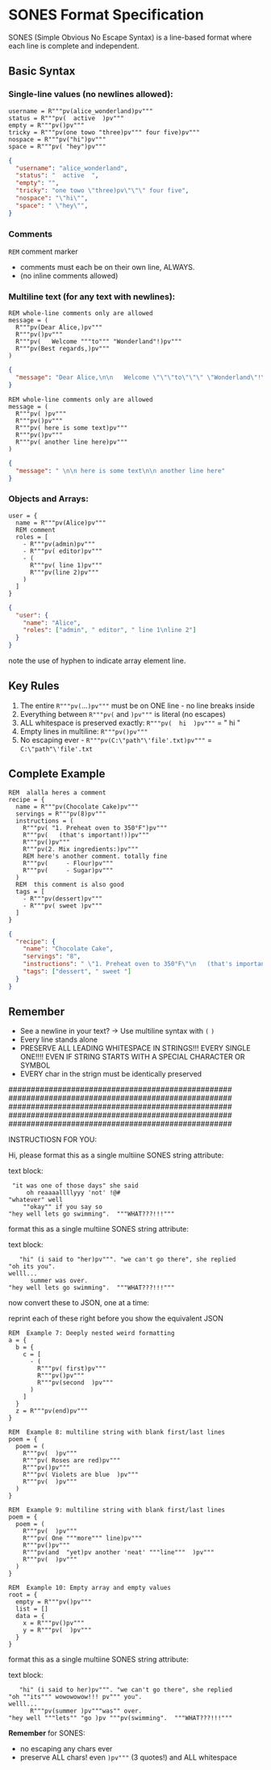 # SONES Format Specification

SONES (Simple Obvious No Escape Syntax) is a line-based format where each line is complete and independent.

## Basic Syntax

### Single-line values (no newlines allowed):
```
username = R"""pv(alice_wonderland)pv"""
status = R"""pv(  active  )pv"""
empty = R"""pv()pv"""
tricky = R"""pv(one towo "three)pv""" four five)pv"""
nospace = R"""pv("hi")pv"""
space = R"""pv( "hey")pv"""
```
```json
{
  "username": "alice_wonderland",
  "status": "  active  ",
  "empty": "",
  "tricky": "one towo \"three)pv\"\"\" four five",
  "nospace": "\"hi\"",
  "space": " \"hey\"",
}
```

### Comments
`REM` comment marker
- comments must each be on their own line, ALWAYS. 
- (no inline comments allowed)


### Multiline text (for any text with newlines):
```
REM whole-line comments only are allowed
message = (
  R"""pv(Dear Alice,)pv"""
  R"""pv()pv"""
  R"""pv(   Welcome """to""" "Wonderland"!)pv"""
  R"""pv(Best regards,)pv"""
)
```
```json
{
  "message": "Dear Alice,\n\n   Welcome \"\"\"to\"\"\" \"Wonderland\"!\nBest regards,"
}
```
```
REM whole-line comments only are allowed
message = (
  R"""pv( )pv"""
  R"""pv()pv"""
  R"""pv( here is some text)pv"""
  R"""pv()pv"""
  R"""pv( another line here)pv"""
)
```
```json
{
  "message": " \n\n here is some text\n\n another line here"
}
```

### Objects and Arrays:
```
user = {
  name = R"""pv(Alice)pv"""
  REM comment 
  roles = [
    - R"""pv(admin)pv"""
    - R"""pv( editor)pv"""
    - (
      R"""pv( line 1)pv"""
      R"""pv(line 2)pv"""
    )
  ]
}
```
```json
{
  "user": {
    "name": "Alice",
    "roles": ["admin", " editor", " line 1\nline 2"]
  }
}
```
note the use of hyphen to indicate array element line. 

## Key Rules

1. The entire `R"""pv(`...`)pv"""` must be on ONE line - no line breaks inside
2. Everything between `R"""pv(` and `)pv"""` is literal (no escapes)
3. ALL whitespace is preserved exactly: `R"""pv(  hi  )pv"""` = "  hi  "
4. Empty lines in multiline: `R"""pv()pv"""`
5. No escaping ever - `R"""pv(C:\"path"\'file'.txt)pv"""` = `C:\"path"\'file'.txt`

## Complete Example

```
REM  alalla heres a comment
recipe = {
  name = R"""pv(Chocolate Cake)pv"""
  servings = R"""pv(8)pv"""
  instructions = (
    R"""pv( "1. Preheat oven to 350°F")pv"""
    R"""pv(   (that's important!))pv"""
    R"""pv()pv"""
    R"""pv(2. Mix ingredients:)pv"""
    REM here's another comment. totally fine
    R"""pv(     - Flour)pv"""
    R"""pv(     - Sugar)pv"""
  )
  REM  this comment is also good
  tags = [
    - R"""pv(dessert)pv"""
    - R"""pv( sweet )pv"""
  ]
}
```
```json
{
  "recipe": {
    "name": "Chocolate Cake",
    "servings": "8",
    "instructions": " \"1. Preheat oven to 350°F\"\n   (that's important!)\n\n2. Mix ingredients:\n     - Flour\n     - Sugar",
    "tags": ["dessert", " sweet "]
  }
}
```

## Remember
- See a newline in your text? → Use multiline syntax with `(` `)`
- Every line stands alone
- PRESERVE ALL LEADING WHITESPACE IN STRINGS!!! EVERY SINGLE ONE!!!! EVEN IF STRING STARTS WITH A SPECIAL CHARACTER OR SYMBOL
- EVERY char in the strign must be identically preserved



##################################################
##################################################
##################################################
##################################################
##################################################


INSTRUCTIOSN FOR YOU:

Hi, please format this as a single multiine SONES string attribute:

text block:
```
 "it was one of those days" she said 
     oh reaaaallllyyy 'not' !@#
"whatever" well
    ""okay"" if you say so
"hey well lets go swimming".  """WHAT???!!!"""
```

 format this as a single multiine SONES string attribute:

text block:
```
   "hi" (i said to "her)pv""". "we can't go there", she replied 
"oh its you". 
welll...
      summer was over.
"hey well lets go swimming".  """WHAT???!!!"""
```

now convert these to JSON, one at a time:

reprint each of these right before you show the equivalent JSON

```
REM  Example 7: Deeply nested weird formatting
a = {
  b = {
    c = [
      - (
        R"""pv( first)pv"""
        R"""pv()pv"""
        R"""pv(second  )pv"""
      )
    ]
  }
  z = R"""pv(end)pv"""
}
```

```
REM  Example 8: multiline string with blank first/last lines
poem = {
  poem = (
    R"""pv(  )pv"""
    R"""pv( Roses are red)pv"""
    R"""pv()pv"""
    R"""pv( Violets are blue  )pv"""
    R"""pv(  )pv"""
  )
}
```

```
REM  Example 9: multiline string with blank first/last lines
poem = {
  poem = (
    R"""pv(  )pv"""
    R"""pv( One """more""" line)pv"""
    R"""pv()pv"""
    R"""pv(and  "yet)pv another 'neat' """line"""  )pv"""
    R"""pv(  )pv"""
  )
}
```

```
REM  Example 10: Empty array and empty values
root = {
  empty = R"""pv()pv"""
  list = []
  data = {
    x = R"""pv()pv"""
    y = R"""pv(  )pv"""
  }
}
```

 format this as a single multiine SONES string attribute:

text block:
```
   "hi" (i said to her)pv""". "we can't go there", she replied 
"oh ""its""" wowowowow!!! pv""" you". 
welll...
      R"""pv(summer )pv"""was"" over.
"hey well """lets"" "go )pv """pv(swimming".  """WHAT???!!!"""
```

**Remember** 
for SONES: 
- no escaping any chars ever
- preserve ALL chars!  even `)pv"""` (3 quotes!) and ALL whitespace